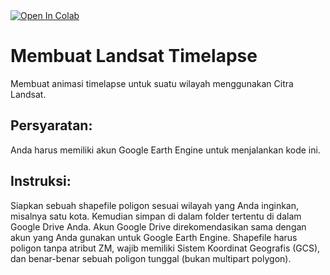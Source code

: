 <a target="_blank" href="https://colab.research.google.com/github/syamaniulm/landsat-timelapse/blob/main/Landsat_Timelapse.ipynb">
  <img src="https://colab.research.google.com/assets/colab-badge.svg" alt="Open In Colab"/>
</a>

# Membuat Landsat Timelapse
Membuat animasi timelapse untuk suatu wilayah menggunakan Citra Landsat.<br/>

## Persyaratan:
Anda harus memiliki akun Google Earth Engine untuk menjalankan kode ini.<br/>

## Instruksi:
Siapkan sebuah shapefile poligon sesuai wilayah yang Anda inginkan, misalnya satu kota. Kemudian simpan di dalam folder tertentu di dalam Google Drive Anda. Akun Google Drive direkomendasikan sama dengan akun yang Anda gunakan untuk Google Earth Engine. Shapefile harus poligon tanpa atribut ZM, wajib memiliki Sistem Koordinat Geografis (GCS), dan benar-benar sebuah poligon tunggal (bukan multipart polygon).

